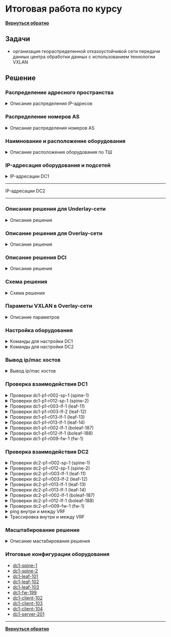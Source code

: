 # Итоговая работа по курсу
[**Вернуться обратно**](https://github.com/takmenevag/otus-dc-design/tree/main/)
## Задачи
- организация геораспределенной отказоустойчивой сети передачи данных центра обработки данных с использованием технологии VXLAN

## Решение

### Распределение адресного пространства
<details>
  <summary>Описание распределения IP-адресов </summary>

#### Описание:
- для площадки DC1, DC2 и DC**I** испольузется блок IP-адресов 10.Х.0.0/12
- для каджого POD в DC1 и DC2 испольузется блок IP-адресов 10.Х.0.0/14
- каждый POD в DC1 и DC2 испольузется блок IP-адресов 10.Х.0.0/14
- в каждом POD выделяется:
	- блок /15 для адресации "шкафонезависимых" сегментов в DC
	- блок /16 для адресации "шкафозависимых" сегментов в DC
	- блок /16 выделяется в резевр
- в блок /16 для POD выделяется:
	- блок /23 для каждого ТШ (до 100 шт.)
	- блок /25 для каждого spine (до 124 leaf на POD)
	- блок /25 для каждого border leaf (+/25 в резерв)
	- блок /23 для loopback интерфейсов сетевого оборудования
- адресация для сервисов и огранизации взаимодействии между ЦОД назначается из блока DCI

---
#### Вернеуровневые IP-блоки
|Блок IP-адресов |Назначение|
|:-				|:-|
|10.0.0.0/8		|Блок сетей|
|10.0.0.0/12	|DC**I**|
|10.16.0.0/12	|DC1|
|10.32.0.0/12	|DC2|
|10.48.0.0/12	|DC резерв|
|10.64.0.0/12	|DC резерв|
|10.80.0.0/12	|DC резерв|
|10.96.0.0/12	|DC резерв|
|10.112.0.0/12	|DC резерв|
|10.128.0.0/12	|резерв|
|...			|...|
|10.240.0.0/12	|резерв|

---
#### IP-блоки DCI
|Блок IP-адресов |Назначение|
|:-				|:-|
|10.0.0.0/12	|DCI|
|10.0.0.0/16	|транспорт|
|10.1.0.0/16	|резерв транспорт|
|10.8.0.0/15	|резерв|
|10.4.0.0/14	|резерв|
|10.8.0.0/14	|сервисы DC-независимые|
|10.12.0.0/14	|резерв сервисы|
|||
|10.0.0.0/16	|DCI транспорт|
|10.0.0.0/24	|транспорт|
|10.0.1.0/24	|резерв транспорт|
|||
|10.8.0.0/14	|DCI сервисы|
|10.8.0.0/16	|сервисы|
|10.9.0.0/16	|резерв|
|10.10.0.0/15	|резерв|
|||	
|10.8.0.0/16	|DCI сервисы|
|10.8.10.0/24	|vlan10|
|10.8.20.0/24	|vlan20|
|10.8.30.0/24	|vlan30|
|10.8.40.0/24	|vlan40|

---
#### IP-блоки DC1
|Блок IP-адресов |Назначение|
|:-				|:-|
|10.16.0.0/12	|DC1|
|10.16.0.0/14	|POD1|
|10.20.0.0/14	|POD2|
|10.24.0.0/14	|резерв|
|10.28.0.0/14	|резерв|
|||
|10.16.0.0/14	|POD1|
|10.16.0.0/16	|Cеть+резевр|
|10.17.0.0/16	|резевр|
|10.18.0.0/15	|резерв|
|||
|10.16.0.0/16	|Cеть+резевр|
|…					|…|
|10.16.241.0/24		|dc1-p1-r002-blf-1, r012-blf-1|
|10.16.242.0/24		|резерв|
|10.16.243.0/24		|резерв|
|10.16.244.0/24		|резерв|
|10.16.245.0/24		|резерв|
|10.16.246.0/24		|резерв|
|10.16.247.0/24		|резерв|
|10.16.248.0/24		|резерв| 
|10.16.249.0/24		|dc1-p1-r009-fw-1, r019-fw-1|
|10.16.250.0/25		|dc1-p1-r002-sp-1|
|10.16.250.128/25	|резерв spine|
|10.16.251.0/25		|dc1-p1-r012-sp-1|
|10.16.251.128/25	|резерв spine|
|10.16.252.0/25		|резерв spine|
|10.16.252.128/25	|резерв spine|
|10.16.253.0/25		|резерв spine|
|10.16.253.128/25	|резерв spine|
|10.16.254.0/23		|loopback|
|||
|10.16.254.0/23		|loopback|
|10.16.254.0		|резерв|
|10.16.254.1		|dc1-p1-r002-sp-1|
|10.16.254.2		|dc1-p1-r012-sp-1|
|10.16.254.3		|резерв spine|
|10.16.254.4		|резерв spine|
|10.16.254.5		|резерв spine|
|10.16.254.6		|резерв spine|
|10.16.254.7		|резерв spine|
|10.16.254.8		|резерв spine|
|10.16.254.9		|резерв ss|
|10.16.254.10		|резерв ss|
|10.16.254.11		|dc1-p1-r003-lf-1|
|10.16.254.12		|dc1-p1-r003-lf-2|
|10.16.254.13		|dc1-p1-r013-lf-1|
|10.16.254.14		|dc1-p1-r013-lf-2|
|…					|…|
|10.16.254.187		|dc1-p1-r002-blf-1|
|10.16.254.188		|dc1-p1-r012-blf-1|
|10.16.254.189		|резерв boleaf|
|10.16.254.190		|резерв boleaf|
|10.16.254.191		|dc1-p1-r009-fw-1|

---
#### IP-блоки DC2
*************************************************

</details>

### Распределение номеров AS
<details>
  <summary>Описание распределения номеров AS</summary>

#### Примечание:
- для решения 2xDC, 2xPOD или 4xDC, 1xPOD с leaf < 70 шт. используется 2 байтные номера AS
- для решения с leaf > 70 шт. или других комбинаций DC/POD используется 4 байтные номера AS

В связи с чем ниже приведены 2 варианта распределения номеров AS \
Для лабы взята 2 байтные номера AS для облегчения диагностики

---  
#### Для случая 2xDC, 2xPOD или 4xDC, 1xPOD, leaf < 70 шт.
|Тип	|Номер AS	|X,DC/POD 	|Y|
|:-		|:-			|:-			|:-|
|sspine	|65x00		|1-4		|-|	
|spine	|65x0y		|1-4		|1-8|
|leaf	|65xyy		|1-4		|11-84|
|boleaf	|65xyy		|1-4		|85-90|
|fw		|65xyy		|1-4		|91-95|
|br		|65xyy		|1-4		|96-99|
|host	|646yy		|1 DC/POD	|0-99|
|host	|647yy		|2 DC/POD	|0-99|
|host	|648yy		|3 DC/POD	|0-99|
|host	|649yy		|4 DC/POD	|0-99|

---
#### Для остальных вариантов DC/POD или leaf > 70 шт.
|		|	|DC		|POD	|ТШ		|Тип	|Номер|
|:-		|:-	|:-		|:-		|:-		|:-		|:-|
|**AS**	|42	|Х		|Х		|ХXX	|ХX		|Х|

#### Соответствие типа оборудования и его номера
|Тип| Оборудование|
|:-	|:-|
|0	|host|
|1	|leaf|
|2	|spine|
|3	|sspine|
|4	|fw|
|5	|-|
|6	|-|
|7	|-|
|8	|-|
|9	|br|

--- 
#### Наимнование АСО определяется следующим образом
dcX-pX-rXXX-XX-X

---
</details>

### Наимнование и расположение оборудования
<details>
  <summary>Описание расположения оборудования по ТШ </summary>

#### Примечание:
- в первой таблице приведено расположение оборудования для первых 20 ТШ
- во второй таблице оставлено оборудования для лабы
В связи с чем ниже приведены 2 варианта распределения номеров AS
--- 
#### Расположение оборудования по ТШ с резервированием места
|ТШ	|АСО	|Номер	|Примечание|
|:-	|:-		|:-		|:-|
|1	|кроссы	|-		|-|
|2	|spine	|1		||
|2	|spine	|2		|резерв|
|2	|boleaf	|1		||
|2	|boleaf	|2		|резерв|
|3	|leaf	|1,2	||
|4	|leaf	|1,2	|резерв|
|5	|leaf	|1,2	|резерв|
|6	|leaf	|1,2	|резерв|
|7	|leaf	|1,2	|резерв|
|8	|leaf	|1,2	|резерв|
|9	|fw		|1		||
|10	|br		|1		||
|11	|кроссы	|-		|-|
|12	|spine	|1		||
|12	|spine	|2		|резерв|
|12	|boleaf	|1		||
|12	|boleaf	|2		|резерв|
|13	|leaf	|1,2	||
|14	|leaf	|1,2	|резерв|
|15	|leaf	|1,2	|резерв|
|16	|leaf	|1,2	|резерв|
|17	|leaf	|1,2	|резерв|
|18	|leaf	|1,2	|резерв|
|19	|fw		|1		||
|20	|br		|1		|| 

---
#### Итоговая таблица наименования и расположения в DC1</summary>
Для лабы взяты ASN 2 байта
|ТШ	|Имя для ASN		|Оборудование		|Cокращение	|ASN 4 байта	|ASN 2 байта|
|:-	|:-					|:-					|:-			|:-				|:-|
|2	|dc1-p1-r002-02-1	|dc1-p1-r002-sp-1	|spine-1	|4211002021		|65101|
|12	|dc1-p1-r012-02-1	|dc1-p1-r012-sp-1	|spine-2	|4211012021		|65101|
|3	|dc1-p1-r003-01-1	|dc1-p1-r003-lf-1	|leaf-11	|4211003011		|65111|
|3	|dc1-p1-r003-01-2	|dc1-p1-r003-lf-2	|leaf-12	|4211003012		|65112|
|13	|dc1-p1-r013-01-1	|dc1-p1-r013-lf-1	|leaf-13	|4211013011		|65113|
|13	|dc1-p1-r013-01-2	|dc1-p1-r013-lf-2	|leaf-14	|4211013012		|65114|
|2	|dc1-p1-r002-01-1	|dc1-p1-r002-blf-1	|boleaf-187	|4211002011		|65187|
|12	|dc1-p1-r012-01-1	|dc1-p1-r012-blf-1	|boleaf-188	|4211012011		|65188|
|9	|dc1-p1-r009-04-1	|dc1-p1-r009-fw-1	|fw-1		|4211009041		|65191|
|19	|dc1-p1-r019-04-1	|dc1-p1-r019-fw-1	|fw-2		|4211019041		|65191|
|10	|dc1-p1-r010-09-1	|dc1-p1-r010-br-1	|br-1		|4211010091		|65196|
|20	|dc1-p1-r020-09-1	|dc1-p1-r020-br-1	|br-2		|4211020091		|65197|

---
</details>

### IP-адресация оборудования и подсетей

<details>
  <summary>IP-адресации DC1</summary>
  
#### В лабе подписи интерфейсов совпадают с 4 октетом loopback (для облегчения просмотра)
|Оборудование		|Интерфейс	|IP-адрес				|Назначение|
|:-					|:-			|:-					|:-|
|dc1-p1-r002-sp-1	|Loopback0	|10.16.254.1/32		|-|
|dc1-p1-r002-sp-1	|Eth1		|10.16.250.0/31		|sp1-lf.11|
|dc1-p1-r002-sp-1	|Eth2		|10.16.250.2/31		|sp1-lf.12|
|dc1-p1-r002-sp-1	|Eth3		|10.16.250.4/31		|sp1-lf.13|
|dc1-p1-r002-sp-1	|Eth4		|10.16.250.6/31		|sp1-lf.14|
|dc1-p1-r002-sp-1	|Eth5		|10.16.250.124/31	|sp1-blf.187|
|dc1-p1-r002-sp-1	|Eth6		|10.16.250.126/31	|sp1-blf.188|
| | | | |
|dc1-p1-r012-sp-1	|Loopback0	|10.16.254.2/32 	|-|
|dc1-p1-r012-sp-1	|Eth1		|10.16.251.0/31		|sp2-lf.11|
|dc1-p1-r012-sp-1	|Eth2		|10.16.251.2/31		|sp2-lf.12|
|dc1-p1-r012-sp-1	|Eth3		|10.16.251.4/31		|sp2-lf.13|
|dc1-p1-r012-sp-1	|Eth4		|10.16.251.6/31		|sp2-lf.14|
|dc1-p1-r012-sp-1	|Eth5		|10.16.251.124/31	|sp2-blf.187|
|dc1-p1-r012-sp-1	|Eth6		|10.16.251.126/31	|sp2-blf.188|
| | | | |
|dc1-p1-r003-lf-1	|Loopback0	|10.16.254.11/32 	|-|
|dc1-p1-r003-lf-1	|Eth1		|10.16.250.1/31		|sp1-lf.11|
|dc1-p1-r003-lf-1	|Eth2		|10.16.251.1/31		|sp2-lf.11|
| | | | |
|dc1-p1-r003-lf-2	|Loopback0	|10.16.254.12/32 		|-|
|dc1-p1-r003-lf-2	|Eth1		|10.16.250.3/31		|sp1-lf.12|
|dc1-p1-r003-lf-2	|Eth2		|10.16.251.3/31		|sp2-lf.12|
| | | | |
|dc1-p1-r013-lf-1	|Loopback0	|10.16.254.13/32 	|-|
|dc1-p1-r013-lf-1	|Eth1		|10.16.250.5/31		|sp1-lf.13|
|dc1-p1-r013-lf-1	|Eth2		|10.16.251.5/31		|sp2-lf.13|
| | | | |
|dc1-p1-r013-lf-2	|Loopback0	|10.16.254.14/32 	|-|
|dc1-p1-r013-lf-2	|Eth1		|10.16.250.7/31		|sp1-lf.14|
|dc1-p1-r013-lf-2	|Eth2		|10.16.251.7/31		|sp2-lf.14|
| | | | |
|dc1-p1-r002-blf-1	|Loopback0	|10.16.254.187/32 	|-|
|dc1-p1-r002-blf-1	|Eth1		|10.16.250.125/31	|sp1-blf.187|
|dc1-p1-r002-blf-1	|Eth2		|10.16.251.125/31	|sp2-blf.187|
| | | | |
|dc1-p1-r012-blf-1	|Loopback0	|10.16.254.188/32 	|-|
|dc1-p1-r012-blf-1	|Eth1		|10.16.250.127/31	|sp1-blf.188|
|dc1-p1-r012-blf-1	|Eth2		|10.16.251.127/31	|sp2-blf.188|
| | | | |
|dc1-p1-r003-lf-1	|Po7	|10.8.10.254/24	|Клиентская сеть, VLAN 10|
|dc1-p1-r003-lf-1	|Po8	|10.8.20.254/24	|Клиентская сеть, VLAN 20|
|dc1-p1-r013-lf-1	|Po7	|10.8.10.254/24	|Клиентская сеть, VLAN 10|
|dc1-p1-r013-lf-1	|Po8	|10.8.20.254/24	|Клиентская сеть, VLAN 20|
|dc1-lfaf-103		|Eth7	|10.8.20.254/24	|Клиентская сеть, VLAN 20|
|dc1-lfaf-103		|Eth8	|10.8.30.254/24	|Клиентская сеть, VLAN 30|
| | | | |
|dc1-client-102		|Eth0	|10.8.20.102/24	|Клиентская сеть, VLAN 20|
|dc1-client-103		|Eth0	|10.8.30.103/24	|Клиентская сеть, VLAN 30|
|dc1-client-104		|Po8	|10.8.40.104/24	|Клиентская сеть, VLAN 10|
|dc1-server-201	|Po7		|10.8.10.201/24	|Клиентская сеть, VLAN 10|
|dc1-server-201	|Po7		|10.8.20.201/24	|Клиентская сеть, VLAN 20|
|dc1-server-201	|Po7		|10.8.30.201/24	|Клиентская сеть, VLAN 30|
</details>

----
IP-адресации DC2
**********************************

### Описание решения для Underlay-сети

<details>
  <summary>Описание решения</summary>

#### Описание

С точки зрения физической коммутации в решение предполагается:
- подключение к spine только leaf и border leaf
- подключение к leaf только хостов
- подключение к border leaf
  - DCI-каналов связи
  - межсетевых экранов площадки

В решении используется протокол IPv4 и протокол маршрутизации eBGP и со следующими параметрами:
- все spine одного POD в каждом DC размещены в одной AS 65x0y, где x - DC/POD, y -  третий октет в loopback первого spine POD (.y.)
- каждый leaf размещен в свой AS: leaf-xYY в AS 65xYY, где x - DC/POD, y - из третьего октета loopback leaf (.1yy.)
- на spine используются динамические peer-group с фильтром по номеру AS и транзитному блоку /25
- на leaf используются статические peer-group
- настроены keepalive-интервал 3 сек, hold time 9 сек.
- настроен maximum-paths равным 8 (по максимальному числу spine)
- настроен BGP routing updates интервал равным 0  (neighbor out-delay, установлен в 0 по умолчанию)
- настроена administrative distance равна 20 (по рекомендации Arista из предоставленной ссылке, возможно из-за iBGP между leaf в паре)
- отключена автоматическая активация BGP AFI/SFI ipv4 unicast (в данной лабе это было не обязательно)
- включен режим multi-agent model (поддежка redistribute в BGP AFI/SFI ipv4 unicast)
- включена аутентификация BGP-соседа
- настроено взаимодействие с протоколом bfd для улучшения сходимости сети
- таймеры bfd выбраны такие, чтобы сессии в EVE-NG флапали реже
</details>

  
### Описание решения для Overlay-сети
<details>
  <summary>Описание решения</summary>

В решении используется следующие параметры:
- общие параметры:
	- в overlay используется интерфейс Loopback0 на spine и leaf
	- настроено соседство между spine и leaf для BGP AFI/SFI l2vpn evpn
	- команда neighbor XXX next-hop-unchanged используется для сохранения next-hop-адреса leaf-коммутатора
	- команда redistribute learned используется для анонса MAC-адреса локальных хостов как EVPN type-2 маршрутов
	- команда neighbor XXX send-community extended используется для работы EVPN (импорта, экспорта маршрутов)
	- для маршрутизации трафика в сетевой фабрики используется модель Symmetric IRB
	- механизм ARP Suppression на коммуаторах Arista включен по умолчанию
- маршрутизация клиентских сетей:
	- для настройки шлюза на VTEP используется технология anycast gateway
	- команда ip address virtual используется для задания единого IP-адреса для anycast gateway на всех VTEP, выполняющих функцию шлюза для VLAN
	- команда ip virtual-router mac-address используется для задания единого MAC-адреса для anycast gateway, на всех VTEP, выполняющих функцию шлюза для VLAN
- параметры VNI:
	- номер L2VNI выбирается так - 1ХХХХ, где ХХХХ номер VLAN до 4000
	- номер L3VNI выбирается так - 04YYY, где 4YYY номер VLAN с 4001 по 4070.
	- номер L3VNI соотносится с номером VLAN, т.к. у части вендоров L3VNI должен соответствовать VLAN
	- номер tenant выбирается так - YYY, где YYY берется из номера L3VNI (tenant-1 -> L3VNI 4001)
- параметры RT, RT:
	- параметр RD L2VNI настраивается через auto. Коммутатор сам выставляет в RID:VLAN
	- параметр RD L3VNI настраивается вручную и задается как RID:VLAN
	- параметр RT L2VNI и L3VNI настраивается вручную, чтобы он совпадал на всех VTEP, находящихся в разных AS
	- параметр RT L2VNI и L3VNI задается так - VNI:VLAN. За счет номера VNI достигается уникальность.
- параметры EVPN Multihoming:
  	- для отказоустойчивого подключения хостов используется технология EVPN Multihoming в режиме Active-Active и протокол LACP
	- для возможности огранизации отказоустойчивого подключения хостов к двух разным leaf на leaf настаивается одинаковый lacp system-id
  	- индекc коммутатора для работв EVPN Multihoming назначается от меньшего IP-адреса Loopback0 к большему (в поле IP Address в маршруте EVPN type 4)
  	- коммутатору leaf-1 в паре присвоем индекс 0, а leaf-2 индекс 1
	- для определения Designated Forwarder (DF) использует функция mod - <VLAN> mod <количество leaf> (модель сервиса VLAN-based)
	- в качестве DF для всеx VLAN выбран leaf-1 в паре, т.к. номера VLAN деляться на 2 без остатка (10,20,30,40)
	- числовые параметрах EVPN Multihoming задаются так:
		- параметр ESI 0000:0x0y:00zz:00pp:0000
		- параметр ES-Import RT 0x0y:00zz:00pp (отбрасываются два байта слева и справа в ESI). Формат записи для облегчения понимания
		- парамет lacp system-id 0x0y.00zz.00pp 
		- x - DC, y - POD, zz - четверый октет в loopback 0, pp - номер Port Channel
- взаимодействие между VRF (tenant):
	- используется два VRF (tenant), в которых размещены все клиентские подсети
	- в tenant №1 размещены VLAN 10 и 20, в tenant №2 размещены VLAN 30 и 40
	- в VLAN 10 и 20, 30 размещено по одному серверу (server-20X). Серверы реализованы в виде VRF на общей платформе
	- для анонсирования type-5 маршрутов используется команда redistribute connected в каждом VRF секции BGP
	- взаимодействие подсетей из разных VRF, осуществляется через МЭ dc1-fw-199 с использованием технологии VRF-Lite на leaf-103:
		- между МЭ dc1-fw-199 и коммутатором leaf-103 настроены два транзитных сегмента
		- для огранизации отказоустойчивого подключения dc1-fw-199 к leaf-103 используется два канала связи и технология Etherchannel (LACP)
		- на leaf-103 по одному транзитный сегмент помещены в каждый VRF
		- на dc1-fw-199 настроены оба транзитных сегмента без разделения на VRF
	- взаимодействие межу МЭ dc1-fw-199 (AS 65199) и  leaf-103 (AS 65103) осуществляется с использованием протокола eBGP
	- параметры протокола eBGP заданы аналогичными параметрам eBGP для underlay, кроме поддержки extended community
	- на МЭ dc1-fw-199 используется BGP AFI/SFI ipv4 unicast
	- МЭ dc1-fw-199 анонсирует в сторону leaf-103 маршрут по умолчанию
	- коммутатор leaf-103 анонсирует клиентские подсети в сторону МЭ dc1-fw-199 (являющиеся type-5 маршрутами в EVPN)
	- коммутатор leaf-103 не анонсирует маршруты до хостов (/32) в сторону МЭ dc1-fw-199 (являющиеся type-2 маршрутами в EVPN)
	- запрет анонса маршрутов /32 реализуется с ипользованием префикс-листа - анонсировать клиентские подсети (10.8.X.X) с маской не длиннее /31
</details>

### Описание решения DCI
<details>
  <summary>Описание решения</summary>

описание
</details>

### Cхема решения
<details>
  <summary>Cхема решения</summary>

![Изображение](https://github.com/takmenevag/otus-dc-design/blob/main/labs/lab8/scheme/lab8_scheme.PNG "Схема стенда")
</details>


### Параметы VXLAN в Overlay-сети 
<details>
  <summary>Описание параметров</summary>
  
#### В решении используется два tenant
|VRF	|Тип VNI |Номер VNI	|Номер VLAN	|Значение RT| Значение RD|
|:-			|:-		|:-		|:-		|:-			|:-|
|tenant-1	|L3VNI	|4001	|4001	|4001:4001	|RID:4001|
|tenant-1	|L2VNI	|10010	|10 	|10010:10	|RID:10|
|tenant-1	|L2VNI	|10020	|20		|10020:20	|RID:20|
| | | | |
|tenant-2	|L3VNI	|4002	|4002	|4002:4002	|RID:4002|
|tenant-2	|L2VNI	|10030	|30 	|10010:30	|RID:30|
|tenant-2	|L2VNI	|10040	|40		|10020:40	|RID:40|

#### В решении используется следующие параметры EVPN Multihoming
|DC	|Оборудование 		|Порт	|ESI 						|ES-Import RT 		|LACP system-id|
|:- |:-					|:-		|:-							|:-					|:-|
|1	|dc1-p1-r003-lf-1 	|Po7	|0000:0101:0011:0007:0000 	|01:01:00:11:00:07 	|0101.0011.0007|
|1	|dc1-p1-r003-lf-1 	|Po8	|0000:0101:0011:0008:0000 	|01:01:00:11:00:08 	|0101.0011.0008|
|1	|dc1-p1-r003-lf-2 	|Po7	|0000:0101:0011:0007:0000 	|01:01:00:11:00:07 	|0101.0011.0007|
|1	|dc1-p1-r003-lf-2 	|Po8	|0000:0101:0011:0008:0000 	|01:01:00:11:00:08 	|0101.0011.0008|
|1	|dc1-p1-r013-lf-1 	|Po7	|0000:0101:0013:0007:0000 	|01:01:00:13:00:07 	|0101.0013.0007|
|1	|dc1-p1-r013-lf-2 	|Po7	|0000:0101:0013:0007:0000 	|01:01:00:13:00:07 	|0101.0013.0007|
|	|	|	|	|	|
|2	|dc2-p1-r003-lf-1 	|Po7	|0000:0201:0011:0007:0000 	|02:01:00:11:00:07 	|0201.0011.0007|
|2	|dc2-p1-r003-lf-2 	|Po7	|0000:0201:0011:0007:0000 	|02:01:00:11:00:07 	|0201.0011.0007|

</details>

### Настройка оборудования

<details>
  <summary>Команды для настройки DC1 </summary>

- dc1-p1-r002-sp-1 (spine-1)
```

```
- dc1-p1-r012-sp-1 (spine-2)
```

```

- dc1-p1-r003-lf-1 (leaf-11)
```

```

- dc1-p1-r003-lf-2 (leaf-12)
```

```

- dc1-p1-r013-lf-1 (leaf-13)
```

```

- dc1-p1-r013-lf-1 (leaf-14)
```

```

- dc1-p1-r002-lf-1 (boleaf-187)
```

```

- dc1-p1-r012-lf-1 (boleaf-188)
```

```

- dc1-p1-r009-fw-1 (fw-1)
```

```

- dc1-p1-r019-fw-1 (fw-2)
```
по факту отсутствует, т.к. кластер эмулируется одним устройством
```

- dc1-vlX-s201
```

```

- dc1-vlx-c101
```

```

- dc1-vl10-h151
```

```

</details>

<details>
  <summary>Команды для настройки DC2 </summary>

- dc2-p1-r002-sp-1 (spine-1)
```

```
- dc2-p1-r012-sp-1 (spine-2)
```

```

- dc2-p1-r003-lf-1 (leaf-11)
```

```

- dc2-p1-r003-lf-2 (leaf-12)
```

```

- dc2-p1-r013-lf-1 (leaf-13)
```

```

- dc2-p1-r013-lf-1 (leaf-14)
```

```

- dc2-p1-r002-lf-1 (boleaf-187)
```

```

- dc2-p1-r012-lf-1 (boleaf-188)
```

```

- dc2-p1-r009-fw-1 (fw-1)
```

```

- dc2-p1-r019-fw-1 (fw-2)
```
по факту отсутствует, т.к. кластер эмулируется одним устройством
```

- dc2-vlX-s201
```

```

- dc2-vlx-c101
```

```

- dc2-vl10-h151
```

```

</details>

### Вывод ip/mac хостов

<details>
  <summary>Вывод ip/mac хостов </summary>
  
```

```

</details>

### Проверка взаимодействия DC1

<details>
  <summary>Проверки dc1-p1-r002-sp-1 (spine-1)</summary>
  
```

```

</details>

<details>
  <summary>Проверки dc1-p1-r012-sp-1 (spine-2)</summary>
  
```

```

</details>

<details>
  <summary>Проверки dc1-p1-r003-lf-1 (leaf-11)</summary>
  
```

```

</details>

<details>
  <summary>Проверки dc1-p1-r003-lf-2 (leaf-12)</summary>
  
```

```

</details>

<details>
  <summary>Проверки dc1-p1-r013-lf-1 (leaf-13)</summary>
  
```

```

</details>

<details>
  <summary>Проверки dc1-p1-r013-lf-1 (leaf-14)</summary>
  
```

```

</details>

<details>
  <summary>Проверки dc1-p1-r002-lf-1 (boleaf-187)</summary>
  
```

```

</details>

<details>
  <summary>Проверки dc1-p1-r012-lf-1 (boleaf-188)</summary>
  
```

```

</details>

<details>
  <summary>Проверки dc1-p1-r009-fw-1 (fw-1)</summary>
  
```

```

</details>

### Проверка взаимодействия DC2


<details>
  <summary>Проверки dc2-p1-r002-sp-1 (spine-1)</summary>
  
```

```

</details>

<details>
  <summary>Проверки dc2-p1-r012-sp-1 (spine-2)</summary>
  
```

```

</details>

<details>
  <summary>Проверки dc2-p1-r003-lf-1 (leaf-11)</summary>
  
```

```

</details>

<details>
  <summary>Проверки dc2-p1-r003-lf-2 (leaf-12)</summary>
  
```

```

</details>

<details>
  <summary>Проверки dc2-p1-r013-lf-1 (leaf-13)</summary>
  
```

```

</details>

<details>
  <summary>Проверки dc2-p1-r013-lf-1 (leaf-14)</summary>
  
```

```

</details>

<details>
  <summary>Проверки dc2-p1-r002-lf-1 (boleaf-187)</summary>
  
```

```

</details>

<details>
  <summary>Проверки dc2-p1-r012-lf-1 (boleaf-188)</summary>
  
```

```

</details>

<details>
  <summary>Проверки dc2-p1-r009-fw-1 (fw-1)</summary>
  
```

```

</details>

<details>
  <summary>ping внутри и между VRF</summary>

- из VRF tenant-1 в VRF tenant-2 \
_client-102 подключен к leaf-103, поэтому в трассировке только leaf-103 и fw-199_
```

```

- из VRF tenant-2 в VRF tenant-2 \
_client-104 подключен к leaf-101, поэтому в трассировке еще leaf-103_
```
```
</details>


<details>
  <summary>Трассировка внутри и между VRF</summary>

- из VRF tenant-1 в VRF tenant-2 \
_client-102 подключен к leaf-103, поэтому в трассировке только leaf-103 и fw-199_
```

```

- из VRF tenant-2 в VRF tenant-2 \
_client-104 подключен к leaf-101, поэтому в трассировке еще leaf-103_
```
```
</details>

### Масштабирование решение
<details>
  <summary>Описание мастабирования решения</summary>
  
#### Решение поддерживает следующие возможности мастабирования:
- увеличение числа DC до 4 шт. или POD до 2 шт. в каждом DC (с использованием 2 байтных номеров AS)
- увеличение числа DC до 8 шт., POD до 4 шт. в кажом DC (с использованием 4 байтных номеров AS)
- увеличение числа spine в каждом POD до 6-8 шт. (ограничение по количеству uplink-портов на leaf)
- увеличение числа leaf в каждом POD до 70 шт. или с использованием 2 байтных номеров AS
- увеличение числа leaf в каждом POD до 127 шт. с использованием 2 байтных номеров AS в зависимости от: 
	- портовой емкости spine (128 портов)
	- размера транспортного сегмента (сеть с маской /25)
	- физических ограничений по размещению leaf (1U) и spine (4U)
- увеличение числа tenant до 90 шт.
- увеличение числа сетевых сегментов в каждом tenant до исчерпания блока 10.8.0.0/14  

Отдельно отметим, что увеличение числа DC потребует увеличение количества каналов связи между ними. \
В зависимости от итоговой технической возможности по огранизации данных каналов связи, возможно \
изменение физической архитектуры сегмента DCI
</details>

### Итоговые конфигурации оборудования
- [dc1-spine-1](https://github.com/takmenevag/otus-dc-design/blob/main/labs/lab8/config/dc1-spine-1.txt)
- [dc1-spine-2](https://github.com/takmenevag/otus-dc-design/blob/main/labs/lab8/config/dc1-spine-2.txt)
- [dc1-leaf-101](https://github.com/takmenevag/otus-dc-design/blob/main/labs/lab8/config/dc1-leaf-101.txt)
- [dc1-leaf-102](https://github.com/takmenevag/otus-dc-design/blob/main/labs/lab8/config/dc1-leaf-102.txt)
- [dc1-leaf-103](https://github.com/takmenevag/otus-dc-design/blob/main/labs/lab8/config/dc1-leaf-103.txt)
- [dc1-fw-199](https://github.com/takmenevag/otus-dc-design/blob/main/labs/lab8/config/dc1-fw-199.txt)
- [dc1-client-102](https://github.com/takmenevag/otus-dc-design/blob/main/labs/lab8/config/dc1-client-102.txt)
- [dc1-client-103](https://github.com/takmenevag/otus-dc-design/blob/main/labs/lab8/config/dc1-client-103.txt)
- [dc1-client-104](https://github.com/takmenevag/otus-dc-design/blob/main/labs/lab8/config/dc1-client-104.txt)
- [dc1-server-201](https://github.com/takmenevag/otus-dc-design/blob/main/labs/lab8/config/dc1-server-201.txt)
---

[**Вернуться обратно**](https://github.com/takmenevag/otus-dc-design/tree/main/)
